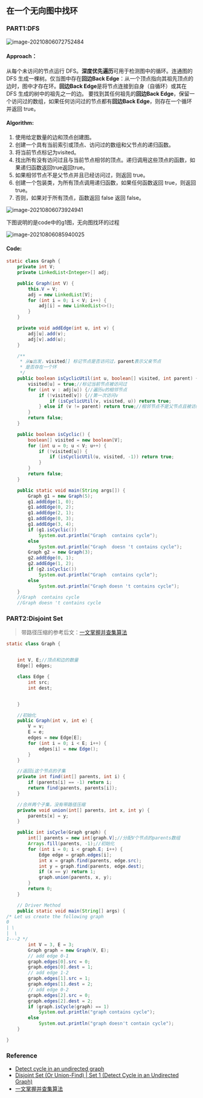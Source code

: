 ## 在一个无向图中找环

### PART1:DFS

![image-20210806072752484](D:\Dev\SrcCode\geek-algorithm-leetcode\src\main\leetcode_manuscripts\graph\在一个无向图中找环.assets\image-20210806072752484.png)

#### Approach：

从每个未访问的节点运行 DFS。**深度优先遍历**可用于检测图中的循环。连通图的 DFS 生成一棵树。仅当图中存在**回边Back Edge**：从一个顶点指向其祖先顶点的边时，图中才存在环。**回边Back Edge**是将节点连接到自身（自循环）或其在 DFS 生成的树中的祖先之一的边。 
要找到其任何祖先的**回边Back Edge**，保留一个访问过的数组，如果任何访问过的节点都有**回边Back Edge**，则存在一个循环并返回 true。

#### Algorithm:

1. 使用给定数量的边和顶点创建图。
2. 创建一个具有当前索引或顶点、访问过的数组和父节点的递归函数。
3. 将当前节点标记为visited。
4. 找出所有没有访问过且与当前节点相邻的顶点。递归调用这些顶点的函数，如果递归函数返回true返回true。
5. 如果相邻节点不是父节点并且已经访问过，则返回 true。
6. 创建一个包装类，为所有顶点调用递归函数，如果任何函数返回 true，则返回 true。
7. 否则，如果对于所有顶点，函数返回 false 返回 false。

![image-20210806073924941](D:\Dev\SrcCode\geek-algorithm-leetcode\src\main\leetcode_manuscripts\graph\在一个无向图中找环.assets\image-20210806073924941.png)

下图说明的是code中的g1图，无向图找环的过程

![image-20210806085940025](D:\Dev\SrcCode\geek-algorithm-leetcode\src\main\leetcode_manuscripts\graph\在一个无向图中找环.assets\image-20210806085940025.png)



#### Code:

```java
static class Graph {
    private int V;
    private LinkedList<Integer>[] adj;

    public Graph(int V) {
        this.V = V;
        adj = new LinkedList[V];
        for (int i = 0; i < V; i++) {
            adj[i] = new LinkedList<>();
        }
    }

    private void addEdge(int u, int v) {
        adj[u].add(v);
        adj[v].add(u);
    }

    /**
     * 从u出发，visited[] 标记节点是否访问过，parent表示父亲节点
     * 是否存在一个环
     */
    public boolean isCyclicUtil(int u, boolean[] visited, int parent) {
        visited[u] = true;//标记当前节点被访问过
        for (int v : adj[u]) {//遍历u的相邻节点
            if (!visited[v]) {//第一次访问v
                if (isCyclicUtil(v, visited, u)) return true;
            } else if (v != parent) return true;//相邻节点不是父节点且被访问过
        }
        return false;
    }

    public boolean isCyclic() {
        boolean[] visited = new boolean[V];
        for (int u = 0; u < V; u++) {
            if (!visited[u]) {
                if (isCyclicUtil(u, visited, -1)) return true;
            }
        }
        return false;
    }

    public static void main(String args[]) {
        Graph g1 = new Graph(5);
        g1.addEdge(1, 0);
        g1.addEdge(0, 2);
        g1.addEdge(2, 1);
        g1.addEdge(0, 3);
        g1.addEdge(3, 4);
        if (g1.isCyclic())
            System.out.println("Graph  contains cycle");
        else
            System.out.println("Graph  doesn 't contains cycle");
        Graph g2 = new Graph(3);
        g2.addEdge(0, 1);
        g2.addEdge(1, 2);
        if (g2.isCyclic())
            System.out.println("Graph  contains cycle");
        else
            System.out.println("Graph doesn 't contains cycle");
    }
    //Graph  contains cycle
	//Graph doesn 't contains cycle
```

### PART2:Disjoint Set

> 带路径压缩的参考后文：[一文掌握并查集算法](https://blog.csdn.net/wat1r/article/details/119446063)

```java
static class Graph {


    int V, E;//顶点和边的数量
    Edge[] edges;

    class Edge {
        int src;
        int dest;


    }

    //初始化
    public Graph(int v, int e) {
        V = v;
        E = e;
        edges = new Edge[E];
        for (int i = 0; i < E; i++) {
            edges[i] = new Edge();
        }
    }

    //返回i这个节点的子集
    private int find(int[] parents, int i) {
        if (parents[i] == -1) return i;
        return find(parents, parents[i]);
    }

    //合并两个子集，没有带路径压缩
    private void union(int[] parents, int x, int y) {
        parents[x] = y;
    }

    public int isCycle(Graph graph) {
        int[] parents = new int[graph.V];//分配V个节点的parents数组
        Arrays.fill(parents, -1);//初始化
        for (int i = 0; i < graph.E; i++) {
            Edge edge = graph.edges[i];
            int x = graph.find(parents, edge.src);
            int y = graph.find(parents, edge.dest);
            if (x == y) return 1;
            graph.union(parents, x, y);
        }
        return 0;
    }

    // Driver Method
    public static void main(String[] args) {
/* Let us create the following graph
0
| \
|  \
1---2 */
        int V = 3, E = 3;
        Graph graph = new Graph(V, E);
        // add edge 0-1
        graph.edges[0].src = 0;
        graph.edges[0].dest = 1;
        // add edge 1-2
        graph.edges[1].src = 1;
        graph.edges[1].dest = 2;
        // add edge 0-2
        graph.edges[2].src = 0;
        graph.edges[2].dest = 2;
        if (graph.isCycle(graph) == 1)
            System.out.println("graph contains cycle");
        else
            System.out.println("graph doesn't contain cycle");
    }

}
```



### Reference

- [Detect cycle in an undirected graph](https://www.geeksforgeeks.org/detect-cycle-undirected-graph/)
- [Disjoint Set (Or Union-Find) | Set 1 (Detect Cycle in an Undirected Graph)](https://www.geeksforgeeks.org/union-find/)
- [一文掌握并查集算法](https://blog.csdn.net/wat1r/article/details/119446063)


